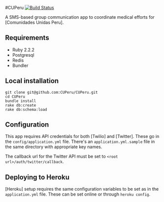 #CUPeru
[![Build Status](https://secure.travis-ci.org/cuperu/cuperu.png)](http://travis-ci.org/cuperu/cuperu)

A SMS-based group communication app to coordinate medical efforts for
[Comunidades Unidas Peru].

Requirements
------------

- Ruby 2.2.2
- Postgresql
- Redis
- Bundler

Local installation
------------------

```
git clone git@github.com:CUPeru/CUPeru.git
cd CUPeru
bundle install
rake db:create
rake db:schema:load
```

Configuration
-------------

This app requires API credentials for both [Twilio] and [Twitter]. These go in the
`config/application.yml` file. There's an `application.yml.sample` file in the
same directory with appropriate key names.

The callback url for the Twitter API must be set to
`<root url>/auth/twitter/callback`.


Deploying to Heroku
-------------------

[Heroku] setup requires the same configuration variables to be set as in the
`application.yml` file. These can be set online or through `heroku config`.
